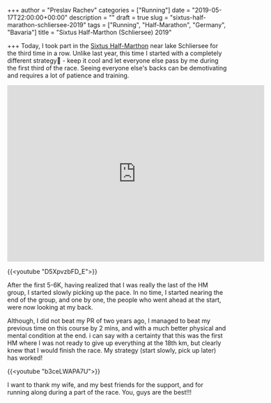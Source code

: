 +++
author = "Preslav Rachev"
categories = ["Running"]
date = "2019-05-17T22:00:00+00:00"
description = ""
draft = true
slug = "sixtus-half-marathon-schliersee-2019"
tags = ["Running", "Half-Marathon", "Germany", "Bavaria"]
title = "Sixtus Half-Marthon (Schliersee) 2019"

+++
Today, I took part in the [Sixtus Half-Marthon](https://www.schliersee-lauf.de/) near lake Schliersee for the third time in a row. Unlike last year, this time I started with a completely different strategy - keep it cool and let everyone else pass by me during the first third of the race. Seeing everyone else's backs can be demotivating and requires a lot of patience and training.

<iframe height='405' width='590' frameborder='0' allowtransparency='true' scrolling='no' src='https://www.strava.com/activities/2377361336/embed/d4e9d70791307ab432f548dc622a1186e7793c3d'></iframe>

{{<youtube "D5XpvzbFD_E">}}

After the first 5-6K, having realized that I was really the last of the HM group, I started slowly picking up the pace. In no time, I started nearing the end of the group, and one by one, the people who went ahead at the start, were now looking at my back.

Although, I did not beat my PR of two years ago, I managed to beat my previous time on this course by 2 mins, and with a much better physical and mental condition at the end. i can say with a certainty that this was the first HM where I was not ready to give up everything at the 18th km, but clearly knew that I would finish the race. My strategy (start slowly, pick up later) has worked!

{{<youtube "b3ceLWAPA7U">}}

I want to thank my wife, and my best friends for the support, and for running along during a part of the race. You, guys are the best!!!